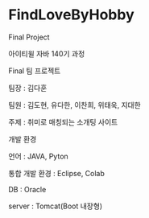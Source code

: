 # FindLoveByHobby
Final Project

아이티윌 자바 140기 과정

Final 팀 프로젝트

팀장 : 김다훈

팀원 : 김도현, 유다한, 이찬희, 위태욱, 지대한

주제 : 취미로 매칭되는 소개팅 사이트

개발 환경

언어 : JAVA, Pyton

통합 개발 환경 : Eclipse, Colab

DB : Oracle

server : Tomcat(Boot 내장형)

